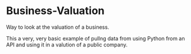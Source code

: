 # Business-Valuation
Way to look at the valuation of a business.

This a very, very basic example of pullng data from using Python from an API and using it in a valution of a public company.  
